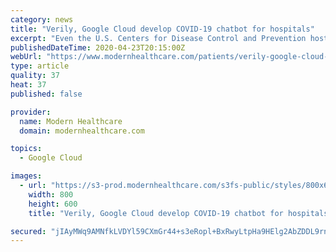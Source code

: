 ```yaml
---
category: news
title: "Verily, Google Cloud develop COVID-19 chatbot for hospitals"
excerpt: "Even the U.S. Centers for Disease Control and Prevention hosts its own symptom-checker chatbot for the coronavirus on its website. Verily developed a template for its chatbot service with Google Cloud, but its hospital customers program the chatbot to respond with answers and resources relevant for their patients. San Joaquin General Hospital ..."
publishedDateTime: 2020-04-23T20:15:00Z
webUrl: "https://www.modernhealthcare.com/patients/verily-google-cloud-develop-covid-19-chatbot-hospitals"
type: article
quality: 37
heat: 37
published: false

provider:
  name: Modern Healthcare
  domain: modernhealthcare.com

topics:
  - Google Cloud

images:
  - url: "https://s3-prod.modernhealthcare.com/s3fs-public/styles/800x600/public/GettyImages-892797264_WEB_edit.jpg"
    width: 800
    height: 600
    title: "Verily, Google Cloud develop COVID-19 chatbot for hospitals"

secured: "jIAyMWq9AMNfkLVDYl59CXmGr44+s3eRopl+BxRwyLtpHa9HElg2AbZDDL9rnL+u/MCFIV6UNkolPmef2IZbDdjvVBm1Dp9rjD01E2rZ+Argl+Il0xvqmbA8LU9iLv0Hu9Ukmy7cOJ55RFaIUFuYqenp1sj8wL2P9y+BcSVDYHzTqOvNBHXhJgrIyjoAeeJ68SrsAdFTElD2bnIx44i1Xdye0MiRbHr/NAdWX7MXDlK8kLomUQDXO8iEtwI3+gB6/Pncl0HoBgON7hvZ7QCKzI4sq/a9xZqPxkINyaLToLsiseDp4sjXhoAmcQuCMaqIUDKzcXvCyA5dbTkYct/0uPB3BNaqgT1oDAOR56A9p6TGR2xnWy8rZj7mFnlYsODcoRtRXDyhUMdTHyXTRJJ20gwAqK6OTThSxwKe481UMIusMR4bFr5O90QqaSgk/xZrVlLYLk4in55+t8yNX+KQ5+zknbjmKvkZlGhEmRaNcy4=;NZgobm95Z+IgQuMtTb4Fpg=="
---
```


